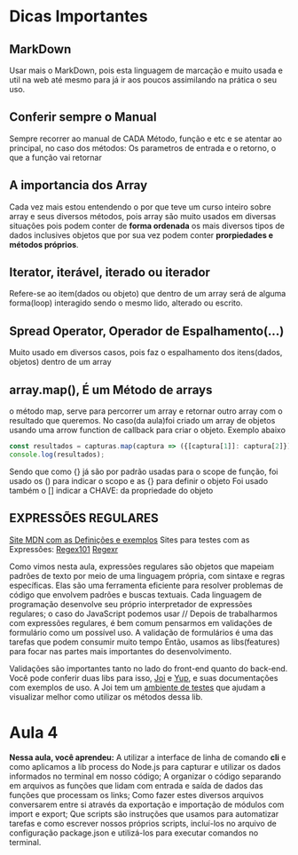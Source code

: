 # Dicas Importantes

## MarkDown
Usar mais o MarkDown, pois esta linguagem de marcação e muito usada e util na web
até mesmo para já ir aos poucos assimilando na prática o seu uso.

## Conferir sempre o Manual
Sempre recorrer ao manual de CADA Método, função e etc e se atentar ao principal, 
no caso dos métodos: Os parametros de entrada e o retorno, o que a função vai retornar

## A importancia dos Array
Cada vez mais estou entendendo o por que teve um curso inteiro sobre array
e seus diversos métodos, pois array são muito usados em diversas situações
pois podem conter de **forma ordenada** os mais diversos tipos de dados inclusives 
objetos que por sua vez podem conter **prorpiedades e métodos próprios**.

## Iterator, iterável, iterado ou iterador
Refere-se ao item(dados ou objeto) que dentro de um array será de alguma forma(loop) interagido
sendo o mesmo lido, alterado ou escrito.

## Spread Operator, Operador de Espalhamento(...)
Muito usado em diversos casos, pois faz o espalhamento dos itens(dados, objetos) dentro de um array

## array.map(), É um Método de arrays
o método map, serve para percorrer um array e retornar outro array com o resultado que queremos.
No caso(da aula)foi criado um array de objetos usando uma arrow function de callback para criar o objeto. Exemplo abaixo
```javascript
const resultados = capturas.map(captura => ({[captura[1]]: captura[2]}))
console.log(resultados);
```
Sendo que como {} já são por padrão usadas para o scope de função, foi usado os ()
para indicar o scopo e as {} para definir o objeto
Foi usado também o [] indicar a CHAVE: da propriedade do objeto 


## EXPRESSÕES REGULARES
[Site MDN com as Definições e exemplos](https://developer.mozilla.org/pt-BR/docs/Web/JavaScript/Guide/Regular_Expressions)
Sites para testes com as Expressões: [Regex101](https://regex101.com/) [Regexr](https://regexr.com/)

Como vimos nesta aula, expressões regulares são objetos que mapeiam padrões de texto por meio 
de uma linguagem própria, com sintaxe e regras específicas. Elas são uma ferramenta eficiente
para resolver problemas de código que envolvem padrões e buscas textuais.
Cada linguagem de programação desenvolve seu próprio interpretador de expressões regulares;
o caso do JavaScript podemos usar //
Depois de trabalharmos com expressões regulares, é bem comum pensarmos em validações de formulário
como um possível uso. A validação de formulários é uma das tarefas que podem consumir muito tempo
Então, usamos as libs(features) para focar nas partes mais importantes do desenvolvimento.

Validações são importantes tanto no lado do front-end quanto do back-end. Você pode conferir duas libs para isso, [Joi](https://joi.dev/) e [Yup](https://www.npmjs.com/package/yup), e suas documentações com exemplos de uso. A Joi tem um [ambiente de testes](https://joi.dev/tester/) que ajudam a visualizar melhor como utilizar os métodos dessa lib.

# Aula 4
**Nessa aula, você aprendeu:**
A utilizar a interface de linha de comando **cli** e como aplicamos a lib process do Node.js para capturar e utilizar os dados informados no terminal em nosso código;
A organizar o código separando em arquivos as funções que lidam com entrada e saída de dados das funções que processam os links;
Como fazer estes diversos arquivos conversarem entre si através da exportação e importação de módulos com import e export;
Que scripts são instruções que usamos para automatizar tarefas e como escrever nossos próprios scripts, incluí-los no arquivo de configuração package.json e utilizá-los para executar comandos no terminal.